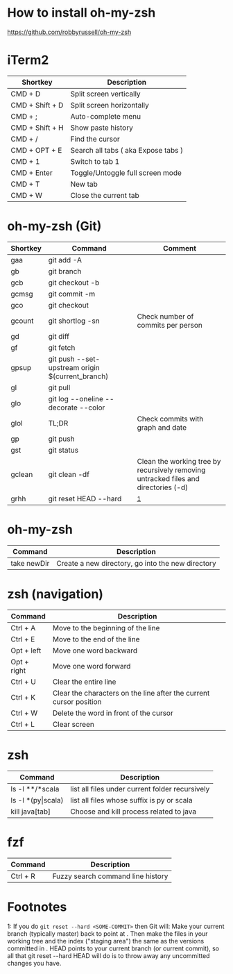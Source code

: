 # How to install oh-my-zsh
https://github.com/robbyrussell/oh-my-zsh

# iTerm2
| Shortkey        | Description                         |
| --------------- | ----------------------------------- |
| CMD + D         | Split screen vertically             |
| CMD + Shift + D | Split screen horizontally           |
| CMD + ;         | Auto-complete menu                  |
| CMD + Shift + H | Show paste history                  |
| CMD + /         | Find the cursor                     |
| CMD + OPT + E   | Search all tabs ( aka Expose tabs ) |
| CMD + 1         | Switch to tab 1                     |
| CMD + Enter     | Toggle/Untoggle full screen mode    |
| CMD + T         | New tab                             |
| CMD + W         | Close the current tab               |

# oh-my-zsh (Git)
| Shortkey | Command                                          | Comment                                                                             |
| -------- | ------------------------------------------------ | ----------------------------------------------------------------------------------- |
| gaa      | git add -A                                       |                                                                                     |
| gb       | git branch                                       |                                                                                     |
| gcb      | git checkout -b                                  |                                                                                     |
| gcmsg    | git commit -m                                    |                                                                                     |
| gco      | git checkout                                     |                                                                                     |
| gcount   | git shortlog -sn                                 | Check number of commits per person                                                  |
| gd       | git diff                                         |                                                                                     |
| gf       | git fetch                                        |                                                                                     |
| gpsup    | git push --set-upstream origin $(current_branch) |                                                                                     |
| gl       | git pull                                         |                                                                                     |
| glo      | git log --oneline --decorate --color             |                                                                                     |
| glol     | TL;DR                                            | Check commits with graph and date                                                   |
| gp       | git push                                         |                                                                                     |
| gst      | git status                                       |                                                                                     |
| gclean   | git clean -df                                    | Clean the working tree by recursively removing untracked files and directories (-d) |
| grhh     | git reset HEAD --hard                            | <sup>[1](#myfootnote1)</sup>                                                        |

# oh-my-zsh
| Command     | Description                                       |
| ----------- | ------------------------------------------------- |
| take newDir | Create a new directory, go into the new directory |

# zsh (navigation)
| Command     | Description                                                        |
| ----------- | ------------------------------------------------------------------ |
| Ctrl + A    | Move to the beginning of the line                                  |
| Ctrl + E    | Move to the end of the line                                        |
| Opt + left  | Move one word backward                                             |
| Opt + right | Move one word forward                                              |
| Ctrl + U    | Clear the entire line                                              |
| Ctrl + K    | Clear the characters on the line after the current cursor position |
| Ctrl + W    | Delete the word in front of the cursor                             |
| Ctrl + L    | Clear screen                                                       |

# zsh
| Command             | Description                                     |
| ------------------- | ----------------------------------------------- |
| ls -l \**/*scala    | list all files under current folder recursively |
| ls -l \*(py\|scala) | list all files whose suffix is py or scala      |
| kill java[tab]      | Choose and kill process related to java         |

# fzf
| Command     | Description                                       |
| ----------- | ------------------------------------------------- |
| Ctrl + R    | Fuzzy search command line history                 |

# Footnotes
<a name="myfootnote1">1</a>: If you do `git reset --hard <SOME-COMMIT>` then Git will:
Make your current branch (typically master) back to point at <SOME-COMMIT>.
Then make the files in your working tree and the index ("staging area") the same as the versions committed in <SOME-COMMIT>.
HEAD points to your current branch (or current commit), so all that git reset --hard HEAD will do is to throw away any uncommitted changes you have.
